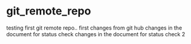 # git_remote_repo
testing first git remote repo..
first changes from git hub
changes in the document for status check
changes in the document for status check 2